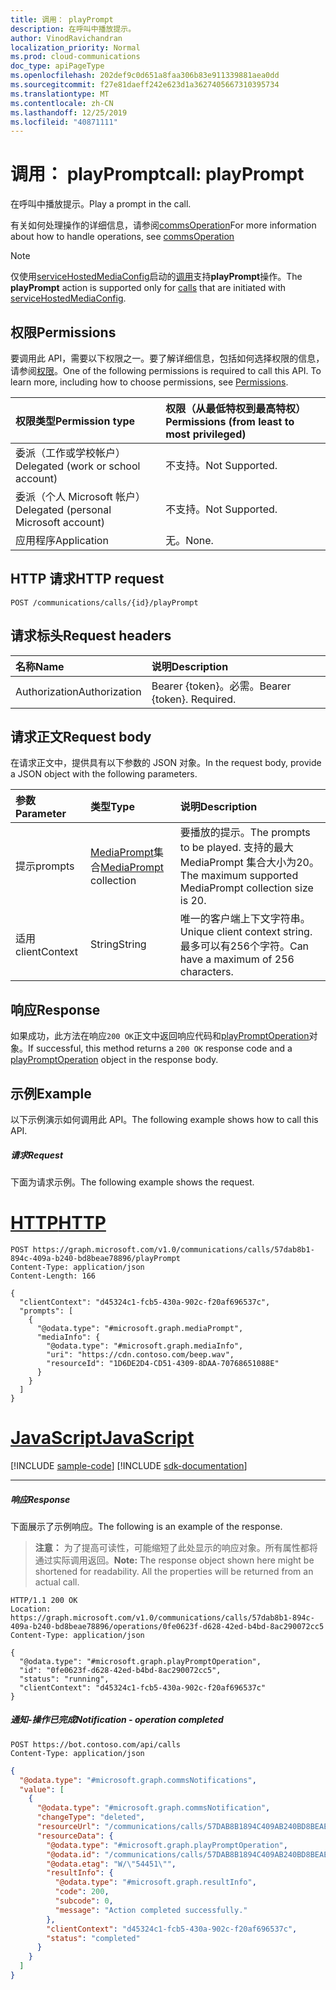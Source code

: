 ```yaml
---
title: 调用： playPrompt
description: 在呼叫中播放提示。
author: VinodRavichandran
localization_priority: Normal
ms.prod: cloud-communications
doc_type: apiPageType
ms.openlocfilehash: 202def9c0d651a8faa306b83e911339881aea0dd
ms.sourcegitcommit: f27e81daeff242e623d1a3627405667310395734
ms.translationtype: MT
ms.contentlocale: zh-CN
ms.lasthandoff: 12/25/2019
ms.locfileid: "40871111"
---
```

# <a name="call-playprompt"></a><span data-ttu-id="27854-103">调用： playPrompt</span><span class="sxs-lookup"><span data-stu-id="27854-103">call: playPrompt</span></span>

<span data-ttu-id="27854-104">在呼叫中播放提示。</span><span class="sxs-lookup"><span data-stu-id="27854-104">Play a prompt in the call.</span></span>

<span data-ttu-id="27854-105">有关如何处理操作的详细信息，请参阅[commsOperation](../resources/commsoperation.md)</span><span class="sxs-lookup"><span data-stu-id="27854-105">For more information about how to handle operations, see [commsOperation](../resources/commsoperation.md)</span></span>

> [!Note]
> <span data-ttu-id="27854-106">仅使用[serviceHostedMediaConfig](../resources/servicehostedmediaconfig.md)启动的[调用](../resources/call.md)支持**playPrompt**操作。</span><span class="sxs-lookup"><span data-stu-id="27854-106">The **playPrompt** action is supported only for [calls](../resources/call.md) that are initiated with [serviceHostedMediaConfig](../resources/servicehostedmediaconfig.md).</span></span>

## <a name="permissions"></a><span data-ttu-id="27854-107">权限</span><span class="sxs-lookup"><span data-stu-id="27854-107">Permissions</span></span>
<span data-ttu-id="27854-p101">要调用此 API，需要以下权限之一。要了解详细信息，包括如何选择权限的信息，请参阅[权限](/graph/permissions-reference)。</span><span class="sxs-lookup"><span data-stu-id="27854-p101">One of the following permissions is required to call this API. To learn more, including how to choose permissions, see [Permissions](/graph/permissions-reference).</span></span>

| <span data-ttu-id="27854-110">权限类型</span><span class="sxs-lookup"><span data-stu-id="27854-110">Permission type</span></span>                        | <span data-ttu-id="27854-111">权限（从最低特权到最高特权）</span><span class="sxs-lookup"><span data-stu-id="27854-111">Permissions (from least to most privileged)</span></span> |
|:---------------------------------------|:--------------------------------------------|
| <span data-ttu-id="27854-112">委派（工作或学校帐户）</span><span class="sxs-lookup"><span data-stu-id="27854-112">Delegated (work or school account)</span></span>     | <span data-ttu-id="27854-113">不支持。</span><span class="sxs-lookup"><span data-stu-id="27854-113">Not Supported.</span></span>                               |
| <span data-ttu-id="27854-114">委派（个人 Microsoft 帐户）</span><span class="sxs-lookup"><span data-stu-id="27854-114">Delegated (personal Microsoft account)</span></span> | <span data-ttu-id="27854-115">不支持。</span><span class="sxs-lookup"><span data-stu-id="27854-115">Not Supported.</span></span>                               |
| <span data-ttu-id="27854-116">应用程序</span><span class="sxs-lookup"><span data-stu-id="27854-116">Application</span></span>                            | <span data-ttu-id="27854-117">无。</span><span class="sxs-lookup"><span data-stu-id="27854-117">None.</span></span>                                        |

## <a name="http-request"></a><span data-ttu-id="27854-118">HTTP 请求</span><span class="sxs-lookup"><span data-stu-id="27854-118">HTTP request</span></span>

<!-- { "blockType": "ignored" } -->
```http
POST /communications/calls/{id}/playPrompt
```

## <a name="request-headers"></a><span data-ttu-id="27854-119">请求标头</span><span class="sxs-lookup"><span data-stu-id="27854-119">Request headers</span></span>
| <span data-ttu-id="27854-120">名称</span><span class="sxs-lookup"><span data-stu-id="27854-120">Name</span></span>          | <span data-ttu-id="27854-121">说明</span><span class="sxs-lookup"><span data-stu-id="27854-121">Description</span></span>               |
|:--------------|:--------------------------|
| <span data-ttu-id="27854-122">Authorization</span><span class="sxs-lookup"><span data-stu-id="27854-122">Authorization</span></span> | <span data-ttu-id="27854-p102">Bearer {token}。必需。</span><span class="sxs-lookup"><span data-stu-id="27854-p102">Bearer {token}. Required.</span></span> |

## <a name="request-body"></a><span data-ttu-id="27854-125">请求正文</span><span class="sxs-lookup"><span data-stu-id="27854-125">Request body</span></span>
<span data-ttu-id="27854-126">在请求正文中，提供具有以下参数的 JSON 对象。</span><span class="sxs-lookup"><span data-stu-id="27854-126">In the request body, provide a JSON object with the following parameters.</span></span>

| <span data-ttu-id="27854-127">参数</span><span class="sxs-lookup"><span data-stu-id="27854-127">Parameter</span></span>      | <span data-ttu-id="27854-128">类型</span><span class="sxs-lookup"><span data-stu-id="27854-128">Type</span></span>    |<span data-ttu-id="27854-129">说明</span><span class="sxs-lookup"><span data-stu-id="27854-129">Description</span></span>|
|:---------------|:--------|:----------|
|<span data-ttu-id="27854-130">提示</span><span class="sxs-lookup"><span data-stu-id="27854-130">prompts</span></span>|<span data-ttu-id="27854-131">[MediaPrompt](../resources/mediaprompt.md)集合</span><span class="sxs-lookup"><span data-stu-id="27854-131">[MediaPrompt](../resources/mediaprompt.md) collection</span></span>| <span data-ttu-id="27854-132">要播放的提示。</span><span class="sxs-lookup"><span data-stu-id="27854-132">The prompts to be played.</span></span> <span data-ttu-id="27854-133">支持的最大 MediaPrompt 集合大小为20。</span><span class="sxs-lookup"><span data-stu-id="27854-133">The maximum supported MediaPrompt collection size is 20.</span></span>|
|<span data-ttu-id="27854-134">适用</span><span class="sxs-lookup"><span data-stu-id="27854-134">clientContext</span></span>|<span data-ttu-id="27854-135">String</span><span class="sxs-lookup"><span data-stu-id="27854-135">String</span></span>|<span data-ttu-id="27854-136">唯一的客户端上下文字符串。</span><span class="sxs-lookup"><span data-stu-id="27854-136">Unique client context string.</span></span> <span data-ttu-id="27854-137">最多可以有256个字符。</span><span class="sxs-lookup"><span data-stu-id="27854-137">Can have a maximum of 256 characters.</span></span>|

## <a name="response"></a><span data-ttu-id="27854-138">响应</span><span class="sxs-lookup"><span data-stu-id="27854-138">Response</span></span>
<span data-ttu-id="27854-139">如果成功，此方法在响应`200 OK`正文中返回响应代码和[playPromptOperation](../resources/playpromptoperation.md)对象。</span><span class="sxs-lookup"><span data-stu-id="27854-139">If successful, this method returns a `200 OK` response code and a [playPromptOperation](../resources/playpromptoperation.md) object in the response body.</span></span>

## <a name="example"></a><span data-ttu-id="27854-140">示例</span><span class="sxs-lookup"><span data-stu-id="27854-140">Example</span></span>
<span data-ttu-id="27854-141">以下示例演示如何调用此 API。</span><span class="sxs-lookup"><span data-stu-id="27854-141">The following example shows how to call this API.</span></span>

##### <a name="request"></a><span data-ttu-id="27854-142">请求</span><span class="sxs-lookup"><span data-stu-id="27854-142">Request</span></span>
<span data-ttu-id="27854-143">下面为请求示例。</span><span class="sxs-lookup"><span data-stu-id="27854-143">The following example shows the request.</span></span>


# <a name="httptabhttp"></a>[<span data-ttu-id="27854-144">HTTP</span><span class="sxs-lookup"><span data-stu-id="27854-144">HTTP</span></span>](#tab/http)
<!-- {
  "blockType": "request",
  "name": "call-playPrompt"
}-->
```http
POST https://graph.microsoft.com/v1.0/communications/calls/57dab8b1-894c-409a-b240-bd8beae78896/playPrompt
Content-Type: application/json
Content-Length: 166

{
  "clientContext": "d45324c1-fcb5-430a-902c-f20af696537c",
  "prompts": [
    {
      "@odata.type": "#microsoft.graph.mediaPrompt",
      "mediaInfo": {
        "@odata.type": "#microsoft.graph.mediaInfo",
        "uri": "https://cdn.contoso.com/beep.wav",
        "resourceId": "1D6DE2D4-CD51-4309-8DAA-70768651088E"
      }
    }
  ]
}
```
# <a name="javascripttabjavascript"></a>[<span data-ttu-id="27854-145">JavaScript</span><span class="sxs-lookup"><span data-stu-id="27854-145">JavaScript</span></span>](#tab/javascript)
[!INCLUDE [sample-code](../includes/snippets/javascript/call-playprompt-javascript-snippets.md)]
[!INCLUDE [sdk-documentation](../includes/snippets/snippets-sdk-documentation-link.md)]

---


##### <a name="response"></a><span data-ttu-id="27854-146">响应</span><span class="sxs-lookup"><span data-stu-id="27854-146">Response</span></span>
<span data-ttu-id="27854-147">下面展示了示例响应。</span><span class="sxs-lookup"><span data-stu-id="27854-147">The following is an example of the response.</span></span>

> <span data-ttu-id="27854-p105">**注意：** 为了提高可读性，可能缩短了此处显示的响应对象。所有属性都将通过实际调用返回。</span><span class="sxs-lookup"><span data-stu-id="27854-p105">**Note:** The response object shown here might be shortened for readability. All the properties will be returned from an actual call.</span></span>

<!-- {
  "blockType": "response",
  "truncated": true,
  "@odata.type": "microsoft.graph.playPromptOperation"
} -->
```http
HTTP/1.1 200 OK
Location: https://graph.microsoft.com/v1.0/communications/calls/57dab8b1-894c-409a-b240-bd8beae78896/operations/0fe0623f-d628-42ed-b4bd-8ac290072cc5
Content-Type: application/json

{
  "@odata.type": "#microsoft.graph.playPromptOperation",
  "id": "0fe0623f-d628-42ed-b4bd-8ac290072cc5",
  "status": "running",
  "clientContext": "d45324c1-fcb5-430a-902c-f20af696537c"
}

```

##### <a name="notification---operation-completed"></a><span data-ttu-id="27854-150">通知-操作已完成</span><span class="sxs-lookup"><span data-stu-id="27854-150">Notification - operation completed</span></span>
 
```http
POST https://bot.contoso.com/api/calls
Content-Type: application/json
```

<!-- {
  "blockType": "example",
  "@odata.type": "microsoft.graph.commsNotifications"
}-->
```json
{
  "@odata.type": "#microsoft.graph.commsNotifications",
  "value": [
    {
      "@odata.type": "#microsoft.graph.commsNotification",
      "changeType": "deleted",
      "resourceUrl": "/communications/calls/57DAB8B1894C409AB240BD8BEAE78896/operations/0FE0623FD62842EDB4BD8AC290072CC5",
      "resourceData": {
        "@odata.type": "#microsoft.graph.playPromptOperation",
        "@odata.id": "/communications/calls/57DAB8B1894C409AB240BD8BEAE78896/operations/0FE0623FD62842EDB4BD8AC290072CC5",
        "@odata.etag": "W/\"54451\"",
        "resultInfo": {
          "@odata.type": "#microsoft.graph.resultInfo",
          "code": 200,
          "subcode": 0,
          "message": "Action completed successfully."
        },
        "clientContext": "d45324c1-fcb5-430a-902c-f20af696537c",
        "status": "completed"
      }
    }
  ]
}
```

<!-- uuid: 8fcb5dbc-d5aa-4681-8e31-b001d5168d79
2015-10-25 14:57:30 UTC -->
<!--
{
  "type": "#page.annotation",
  "description": "call: playPrompt",
  "keywords": "",
  "section": "documentation",
  "tocPath": "",
  "suppressions": [
  ]
}
-->
